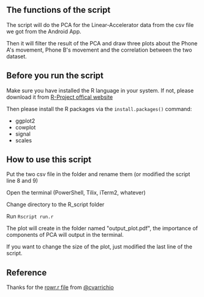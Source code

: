 ## The functions of the script

The script will do the PCA for the Linear-Accelerator data from the csv file we got from the Android App.

Then it will filter the result of the PCA and draw three plots about the Phone A's movement, Phone B's movement and the 
correlation between the two dataset.

## Before you run the script

Make sure you have installed the R language in your system. If not, please download it from [R-Project offical website](https://www.r-project.org/) 

Then please install the R packages via the `install.packages()` command:
* ggplot2
* cowplot
* signal
* scales

## How to use this script

Put the two csv file in the folder and rename them (or modified the script line 8 and 9)

Open the terminal (PowerShell, Tilix, iTerm2, whatever)

Change directory to the R_script folder

Run `Rscript run.r`

The plot will create in the folder named "output_plot.pdf", the importance of components of PCA will output in the terminal.

If you want to change the size of the plot, just modified the last line of the script.

## Reference
Thanks for the [rowr.r file](https://github.com/cvarrichio/rowr) from [@cvarrichio](https://github.com/cvarrichio)